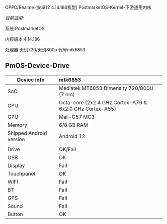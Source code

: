 OPPO/Realme  (安卓12 4.14.186机型)  PostmarketOS-Kernel-下游通用内核


*目前适用:*

系统:PostmarketOS

内核版本:4.14.186

处理器:天玑720/天玑800u 代号mtk6853


## PmOS-Device-Drive

| Device info             | mtk6853                                  |
| ----------------------- | :---------------------------------------------------------|
| SoC                     | Mediatek MT6853 Dimensity 720/800U (7 nm)                             |
| CPU                     | Octa-core (2x2.4 GHz Cortex-A76 & 6x2.0 GHz Cortex-A55)     |
| GPU                     | Mali-G57 MC3                                                 |
| Memory                  | 6/8 GB RAM                                                     |
| Shipped Android version | Android 12
|                         |
| Drive                   |  OK/Fail
|  USB                    |  OK
|  Display                |  Fail
|  Touchpanel             |  OK
|  WIFI                   |  Fail
|  BT                     |  Fail
|  GPS                    |  Fail
|  Sound                  |  Fail
|  Button                 |  OK
